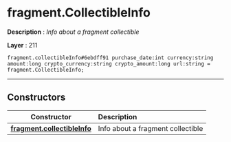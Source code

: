 # fragment.CollectibleInfo

**Description** : *Info about a fragment collectible*

**Layer** : 211

```tl
fragment.collectibleInfo#6ebdff91 purchase_date:int currency:string amount:long crypto_currency:string crypto_amount:long url:string = fragment.CollectibleInfo;
```

---

## Constructors

| Constructor | Description |
| :---: | :--- |
| [**fragment.collectibleInfo**](constructor/fragment.collectibleInfo) | Info about a fragment collectible |